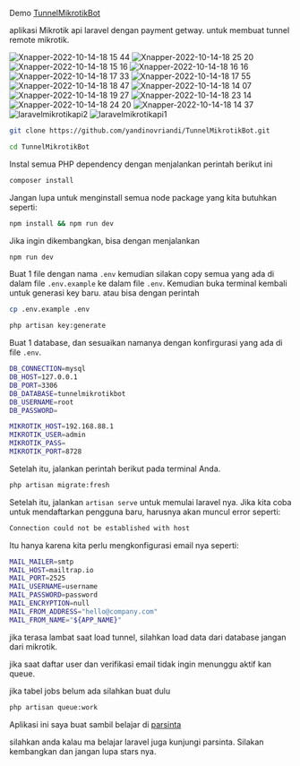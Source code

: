 Demo [TunnelMikrotikBot](https://tunnelmikrotikbot.com/register)
 
aplikasi Mikrotik api laravel dengan payment getway. untuk membuat tunnel remote mikrotik.   

![Xnapper-2022-10-14-18 15 44](https://user-images.githubusercontent.com/17920675/195839490-e0f32909-bf12-4110-801e-02b6f5f6f963.png)
![Xnapper-2022-10-14-18 25 20](https://user-images.githubusercontent.com/17920675/195839506-6aa1acea-5c8d-4964-a053-594c827f0f8b.png)
![Xnapper-2022-10-14-18 15 16](https://user-images.githubusercontent.com/17920675/195839511-fc9e69da-6882-4189-9fc6-c57ad637a2ba.png)
![Xnapper-2022-10-14-18 16 16](https://user-images.githubusercontent.com/17920675/195839513-bf404e5b-08e5-4904-b600-8732ed50b4a4.png)
![Xnapper-2022-10-14-18 17 33](https://user-images.githubusercontent.com/17920675/195839517-f12e021c-71db-4733-b0a2-e80e4a11847e.png)
![Xnapper-2022-10-14-18 17 55](https://user-images.githubusercontent.com/17920675/195839521-82a0272e-d3aa-42a4-a0e6-7763049908de.png)
![Xnapper-2022-10-14-18 18 47](https://user-images.githubusercontent.com/17920675/195839527-dc36b08a-a8c6-48d1-b2fc-2db9544817ac.png)
![Xnapper-2022-10-14-18 14 07](https://user-images.githubusercontent.com/17920675/195839529-1bf767aa-881e-4d17-9b6f-93005727f387.png)
![Xnapper-2022-10-14-18 19 27](https://user-images.githubusercontent.com/17920675/195839534-78f57e87-386e-49e9-a55e-8b9a5e0d967e.png)
![Xnapper-2022-10-14-18 23 14](https://user-images.githubusercontent.com/17920675/195839537-48ecc6f3-3f38-4b6f-9b85-a0e8f746a364.png)
![Xnapper-2022-10-14-18 24 20](https://user-images.githubusercontent.com/17920675/195839539-909de88b-4d7f-45f2-ae89-760b40855a47.png)
![Xnapper-2022-10-14-18 14 37](https://user-images.githubusercontent.com/17920675/195839541-296c5a50-c571-48c4-a3f1-f3e6e822916a.png)
![laravelmikrotikapi2](https://user-images.githubusercontent.com/17920675/195839545-839bad42-f7f1-44a4-a01b-789b0d66262f.png)
![laravelmikrotikapi1](https://user-images.githubusercontent.com/17920675/195839551-b2996c93-0a9a-4c6d-b286-ec3fc6f59132.png)





```bash
git clone https://github.com/yandinovriandi/TunnelMikrotikBot.git

cd TunnelMikrotikBot
```

Instal semua PHP dependency dengan menjalankan perintah berikut ini

```bash
composer install
```

Jangan lupa untuk menginstall semua node package yang kita butuhkan seperti:

```bash
npm install && npm run dev
```

Jika ingin dikembangkan, bisa dengan menjalankan

```bash
npm run dev
```

Buat 1 file dengan nama `.env` kemudian silakan copy semua yang ada di dalam file `.env.example` ke dalam file `.env`. Kemudian buka terminal kembali untuk generasi key baru.
atau bisa dengan perintah

```bash
cp .env.example .env
```

```bash
php artisan key:generate
```

Buat 1 database, dan sesuaikan namanya dengan konfirgurasi yang ada di file `.env`.

```bash
DB_CONNECTION=mysql
DB_HOST=127.0.0.1
DB_PORT=3306
DB_DATABASE=tunnelmikrotikbot
DB_USERNAME=root
DB_PASSWORD=
```

```bash
MIKROTIK_HOST=192.168.88.1
MIKROTIK_USER=admin
MIKROTIK_PASS=
MIKROTIK_PORT=8728
```

Setelah itu, jalankan perintah berikut pada terminal Anda.

```bash
php artisan migrate:fresh
```

Setelah itu, jalankan `artisan serve` untuk memulai laravel nya.
Jika kita coba untuk mendaftarkan pengguna baru, harusnya akan muncul error seperti:

```bash
Connection could not be established with host
```

Itu hanya karena kita perlu mengkonfigurasi email nya seperti:

```bash
MAIL_MAILER=smtp
MAIL_HOST=mailtrap.io
MAIL_PORT=2525
MAIL_USERNAME=username
MAIL_PASSWORD=password
MAIL_ENCRYPTION=null
MAIL_FROM_ADDRESS="hello@company.com"
MAIL_FROM_NAME="${APP_NAME}"
```

jika terasa lambat saat load tunnel, silahkan load data dari database jangan dari mikrotik.

jika saat daftar user dan verifikasi email tidak ingin menunggu aktif kan queue.

jika tabel jobs belum ada silahkan buat dulu

```bash
php artisan queue:work
```

Aplikasi ini saya buat sambil belajar di [parsinta](https://parsinta.com)

silahkan anda kalau ma belajar laravel juga kunjungi parsinta.
Silakan kembangkan dan jangan lupa stars nya.
